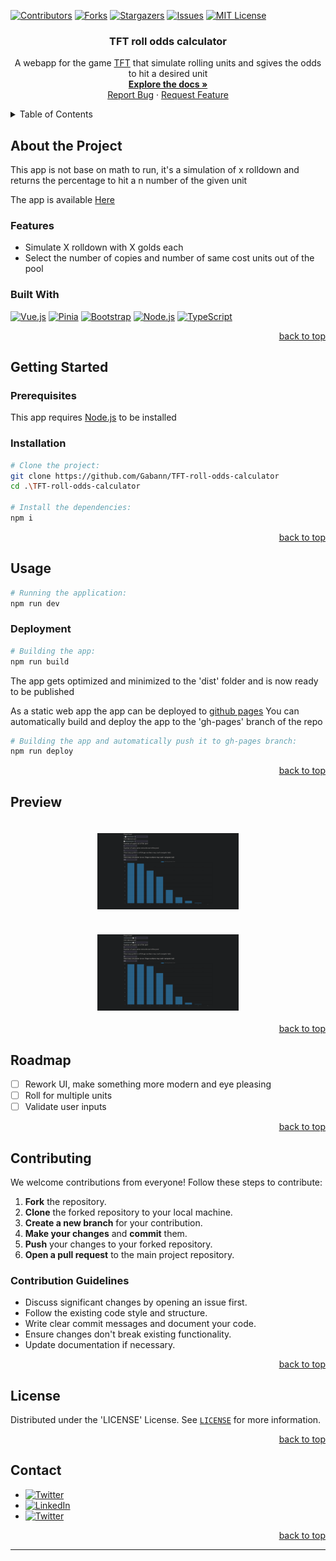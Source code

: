 <!--suppress ALL, HtmlUnknownAnchorTarget -->

<a id="readme-top"></a>

[![Contributors][contributors-shield]][contributors-url]
[![Forks][forks-shield]][forks-url]
[![Stargazers][stars-shield]][stars-url]
[![Issues][issues-shield]][issues-url]
[![MIT License][license-shield]][license-url]

<h3 align="center">TFT roll odds calculator</h3>


<div align="center">
  <p>
    A webapp for the game <a href="teamfighttactics.leagueoflegends.com/">TFT</a> that simulate rolling units and sgives the odds to hit 
a desired unit
    <br />
    <a href="https://github.com/Gabann/TFT-roll-odds-calculator/tree/main/documentation"><strong>Explore the docs »</strong></a>
    <br />
    <a href="https://github.com/gabann/TFT-roll-odds-calculator/issues">Report Bug</a>
    ·
    <a href="https://github.com/gabann/TFT-roll-odds-calculator/issues">Request Feature</a>
  </p>
</div>


<!-- TABLE OF CONTENTS -->
<details>
  <summary>Table of Contents</summary>
  <ol>
    <li>
      <a href="#about-the-project">About The Project</a>
      <ul>
        <li><a href="#built-with">Built With</a></li>
      </ul>
    </li>
    <li>
      <a href="#getting-started">Getting Started</a>
      <ul>
        <li><a href="#prerequisites">Prerequisites</a></li>
        <li><a href="#installation">Installation</a></li>
      </ul>
    </li>
    <li><a href="#usage">Usage</a></li>
    <li><a href="#preview">Preview</a></li>
    <li><a href="#roadmap">Roadmap</a></li>
    <li><a href="#contributing">Contributing</a></li>
    <li><a href="#license">License</a></li>
    <li><a href="#contact">Contact</a></li>
  </ol>
</details>

<!-- ABOUT THE PROJECT -->

## About the Project

This app is not base on math to run, it's a simulation of x rolldown and returns the percentage to hit a n number of the given unit

The app is available [Here](https://apidex.gaban.fr)

### Features

- Simulate X rolldown with X golds each
- Select the number of copies and number of same cost units out of the pool

### Built With

[![Vue.js][VueBadge]][VueUrl]
[![Pinia][PiniaBadge]][PiniaUrl]
[![Bootstrap][BootstrapBadge]][BootstrapUrl]
[![Node.js][NodeBadge]][NodeUrl]
[![TypeScript][TypeScriptBadge]][TypeScriptUrl]

<div align="right"><a href="#readme-top">back to top</a></div>


<!-- GETTING STARTED -->

## Getting Started

### Prerequisites

This app requires [Node.js](https://nodejs.org/en) to be installed

### Installation

```bash
# Clone the project:
git clone https://github.com/Gabann/TFT-roll-odds-calculator
cd .\TFT-roll-odds-calculator

# Install the dependencies:
npm i
```

<div align="right"><a href="#readme-top">back to top</a></div>


<!-- USAGE EXAMPLES -->

## Usage

```bash
# Running the application:
npm run dev
```

### Deployment

```bash
# Building the app:
npm run build
```

The app gets optimized and minimized to the 'dist' folder and is now ready to be published

As a static web app the app can be deployed to [github pages](https://pages.github.com/)
You can automatically build and deploy the app to the 'gh-pages' branch of the repo

```bash
# Building the app and automatically push it to gh-pages branch:
npm run deploy
```

<div align="right"><a href="#readme-top">back to top</a></div>


<!-- PREVIEW -->

## Preview

<div style="display: flex; flex-wrap: wrap; justify-content: space-around;">
  <img style="padding: 20px" src="./documentation/preview/preview1.png" alt="App Screenshot" width="45%"/>
  <img style="padding: 20px" src="./documentation/preview/preview2.png" alt="App Screenshot" width="45%"/>
</div>

<div align="right"><a href="#readme-top">back to top</a></div>


<!-- ROADMAP -->

## Roadmap

- [ ] Rework UI, make something more modern and eye pleasing
- [ ] Roll for multiple units
- [ ] Validate user inputs

[//]: # (- [ ] Feature)

[//]: # (    - [ ] Nested Feature)

<div align="right"><a href="#readme-top">back to top</a></div>


<!-- CONTRIBUTING -->

## Contributing

We welcome contributions from everyone! Follow these steps to contribute:

1. **Fork** the repository.
2. **Clone** the forked repository to your local machine.
3. **Create a new branch** for your contribution.
4. **Make your changes** and **commit** them.
5. **Push** your changes to your forked repository.
6. **Open a pull request** to the main project repository.

### Contribution Guidelines

- Discuss significant changes by opening an issue first.
- Follow the existing code style and structure.
- Write clear commit messages and document your code.
- Ensure changes don't break existing functionality.
- Update documentation if necessary.

<div align="right"><a href="#readme-top">back to top</a></div>


<!-- LICENSE -->

## License

Distributed under the 'LICENSE' License. See [`LICENSE`](https://github.com/Gabann/TFT-roll-odds-calculator/blob/main/LICENSE) for more
information.

<div align="right"><a href="#readme-top">back to top</a></div>


<!-- CONTACT -->

## Contact

- [![Twitter][gmail-shield]][gmail-url]
- [![LinkedIn][linkedin-shield]][linkedin-url]
- [![Twitter][twitter-shield]][twitter-url]

<div align="right"><a href="#readme-top">back to top</a></div>


---------------------------------------------------------------

[repo-link]: https://github.com/Gabann/TFT-roll-odds-calculator

[contributors-shield]: https://img.shields.io/github/contributors/gabann/TFT-roll-odds-calculator.svg?style=for-the-badge

[contributors-url]: https://github.com/gabann/TFT-roll-odds-calculator/graphs/contributors

[forks-shield]: https://img.shields.io/github/forks/gabann/TFT-roll-odds-calculator.svg?style=for-the-badge

[forks-url]: https://github.com/gabann/TFT-roll-odds-calculator/network/members

[stars-shield]: https://img.shields.io/github/stars/gabann/TFT-roll-odds-calculator.svg?style=for-the-badge

[stars-url]: https://github.com/gabann/TFT-roll-odds-calculator/stargazers

[issues-shield]: https://img.shields.io/github/issues/gabann/TFT-roll-odds-calculator.svg?style=for-the-badge

[issues-url]: https://github.com/gabann/TFT-roll-odds-calculator/issues

[license-shield]: https://img.shields.io/github/license/gabann/TFT-roll-odds-calculator.svg?style=for-the-badge

[license-url]: https://github.com/gabann/TFT-roll-odds-calculator/blob/master/LICENSE

[linkedin-shield]: https://img.shields.io/badge/-LinkedIn-black.svg?style=for-the-badge&logo=linkedin&colorB=555

[linkedin-url]: https://linkedin.com/in/gabin-deboulogne/

[twitter-shield]: https://img.shields.io/badge/Twitter-1DA1F2?style=for-the-badge&logo=twitter&logoColor=white

[twitter-url]: https://twitter.com/gabandev

[gmail-shield]: https://img.shields.io/badge/Gmail-EA4335.svg?style=for-the-badge&logo=Gmail&logoColor=white

[gmail-url]: mailto:gabin.deboulogne@gmail.com

[VueBadge]: https://img.shields.io/badge/Vue.js-35495E?style=for-the-badge&logo=vue.js&logoColor=4FC08D

[VueUrl]: https://vuejs.org/

[PiniaBadge]: https://img.shields.io/badge/Pinia-35495E?style=for-the-badge&logo=vue.js&logoColor=4FC08D&color=FDDA0D

[PiniaUrl]: https://pinia.vuejs.org/

[BootstrapBadge]: https://img.shields.io/badge/Bootstrap-563D7C?style=for-the-badge&logo=bootstrap&logoColor=white

[BootstrapUrl]: https://getbootstrap.com/

[NodeBadge]: https://img.shields.io/badge/Node.js-339933?logo=node.js&logoColor=white&style=for-the-badge

[NodeUrl]: https://nodejs.org/

[TypeScriptBadge]: https://img.shields.io/badge/TypeScript-007ACC?style=for-the-badge&logo=typescript&logoColor=white

[TypeScriptUrl]: https://www.typescriptlang.org/
